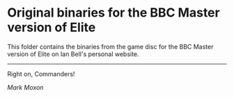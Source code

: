 # Original binaries for the BBC Master version of Elite

This folder contains the binaries from the game disc for the BBC Master version of Elite on Ian Bell's personal website.

---

Right on, Commanders!

_Mark Moxon_